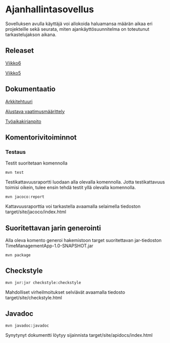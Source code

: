 # Ajanhallintasovellus

Sovelluksen avulla käyttäjä voi allokoida haluamansa määrän aikaa eri projekteille sekä seurata, miten ajankäyttösuunnitelma on toteutunut tarkastelujakson aikana.

## Releaset

[Viikko6](https://github.com/mateppon/ot-harjoitustyo/releases/tag/untagged-44dba2efb64c981fbcf7)

[Viikko5](https://github.com/mateppon/ot-harjoitustyo/releases/tag/viikko5)


## Dokumentaatio

[Arkkitehtuuri](https://github.com/mateppon/ot-harjoitustyo/blob/master/dokumentaatio/arkkitehtuuri.md)

[Alustava vaatimusmäärittely](https://github.com/mateppon/ot-harjoitustyo/blob/master/dokumentaatio/vaatimusmaarittelu.md)

[Työaikakirjanpito](https://github.com/mateppon/ot-harjoitustyo/blob/master/dokumentaatio/tyoaikakirjanpito.md)


## Komentorivitoiminnot

### Testaus


Testit suoritetaan komennolla

```
mvn test
```

Testikattavuusraportti luodaan alla olevalla komennolla. Jotta testikattavuus toimisi oikein, tulee ensin tehdä testit yllä olevalla komennolla.

```
mvn jacoco:report
```
Kattavuusraporttia voi tarkastella avaamalla selaimella tiedoston target/site/jacoco/index.html

## Suoritettavan jarin generointi

Alla oleva komento generoi hakemistoon target suoritettavan jar-tiedoston TimeManagementApp-1.0-SNAPSHOT.jar
```
mvn package
```


## Checkstyle

```
mvn jxr:jxr checkstyle:checkstyle
```
Mahdolliset virheilmoitukset selviävät avaamalla tiedosto target/site/checkstyle.html

## Javadoc

```
mvn javadoc:javadoc
```
Synytynyt dokumentti löytyy sijainnista target/site/apidocs/index.html

